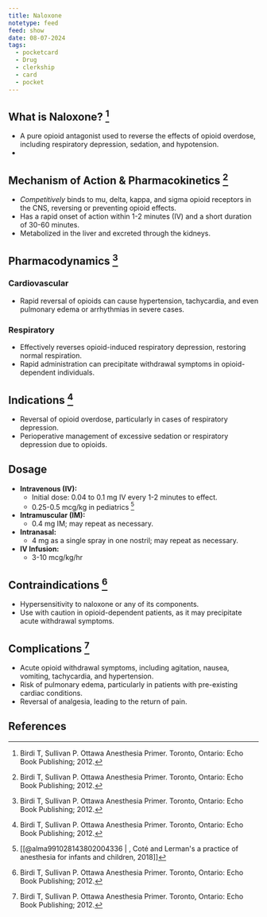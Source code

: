 ```yaml
---
title: Naloxone
notetype: feed
feed: show
date: 08-07-2024
tags:
  - pocketcard
  - Drug
  - clerkship
  - card
  - pocket
---
```

## What is Naloxone? [^1]
- A pure opioid antagonist used to reverse the effects of opioid overdose, including respiratory depression, sedation, and hypotension.
-

## Mechanism of Action & Pharmacokinetics [^1]
- *Competitively* binds to mu, delta, kappa, and sigma opioid receptors in the CNS, reversing or preventing opioid effects.
- Has a rapid onset of action within 1-2 minutes (IV) and a short duration of 30-60 minutes.
- Metabolized in the liver and excreted through the kidneys.

## Pharmacodynamics [^1]
### Cardiovascular
- Rapid reversal of opioids can cause hypertension, tachycardia, and even pulmonary edema or arrhythmias in severe cases.

### Respiratory
- Effectively reverses opioid-induced respiratory depression, restoring normal respiration.
- Rapid administration can precipitate withdrawal symptoms in opioid-dependent individuals.

## Indications [^1]
- Reversal of opioid overdose, particularly in cases of respiratory depression.
- Perioperative management of excessive sedation or respiratory depression due to opioids.

## Dosage 
- **Intravenous (IV):**
  - Initial dose: 0.04 to 0.1 mg IV every 1-2 minutes to effect.
  - 0.25-0.5 mcg/kg in pediatrics [^2]
- **Intramuscular (IM):**
  - 0.4 mg IM; may repeat as necessary.
- **Intranasal:**
  - 4 mg as a single spray in one nostril; may repeat as necessary.
- **IV Infusion:**
  - 3-10 mcg/kg/hr

## Contraindications [^1]
- Hypersensitivity to naloxone or any of its components.
- Use with caution in opioid-dependent patients, as it may precipitate acute withdrawal symptoms.

## Complications [^1]
- Acute opioid withdrawal symptoms, including agitation, nausea, vomiting, tachycardia, and hypertension.
- Risk of pulmonary edema, particularly in patients with pre-existing cardiac conditions.
- Reversal of analgesia, leading to the return of pain.

## References
[^1]: Birdi T, Sullivan P. Ottawa Anesthesia Primer. Toronto, Ontario: Echo Book Publishing; 2012.
[^2]: [[@alma991028143802004336 | , Coté and Lerman's a practice of anesthesia for infants and children, 2018]]
